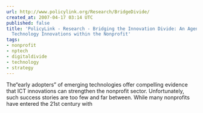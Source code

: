 ```yaml
---
url: http://www.policylink.org/Research/BridgeDivide/
created_at: 2007-04-17 03:14 UTC
published: false
title: 'PolicyLink - Research - Bridging the Innovation Divide: An Agenda for Disseminating
  Technology Innovations within the Nonprofit'
tags:
- nonprofit
- nptech
- digitaldivide
- technology
- strategy
---
```


The“early adopters” of emerging technologies offer compelling evidence that ICT innovations can strengthen the nonprofit sector. Unfortunately, such success stories are too few and far between. While many nonprofits have entered the 21st century with
